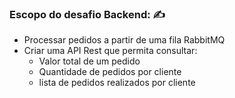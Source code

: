 ### Escopo do desafio Backend: ✍

- Processar pedidos a partir de uma fila RabbitMQ
- Criar uma API Rest que permita consultar:
	- Valor total de um pedido
	- Quantidade de pedidos por cliente
	- lista de pedidos realizados por cliente
